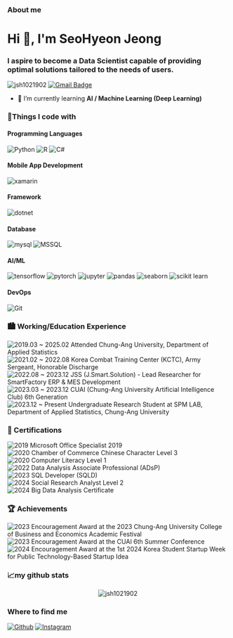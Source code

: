 <h3>About me</h3>

<h1 align="left">Hi 👋, I'm SeoHyeon Jeong</h1>
<h3 align="left">I aspire to become a Data Scientist capable of providing optimal solutions tailored to the needs of users.</h3>

<p align="left">
  <img src="https://komarev.com/ghpvc/?username=jsh1021902&label=Profile%20views&color=0e75b6&style=flat" alt="jsh1021902" />
  <a href="mailto:jsh1021902@gmail.com">
    <img src="https://img.shields.io/badge/-jsh1021902@gmail.com-c14438?style=flat-square&logo=Gmail&logoColor=white" alt="Gmail Badge" />
  </a>
</p>

- 🌱 I’m currently learning **AI / Machine Learning (Deep Learning)**
  



<h3>💪Things I code with</h3>
<h4>Programming Languages</h4>
<p>
  <img alt="Python" src="https://img.shields.io/badge/-Python-3776AB?style=flat-square&logo=Python&logoColor=white"/>
  <img alt="R" src="https://img.shields.io/badge/R-276DC3?style==flat-square&logo=r&logoColor=white"/>
  <img alt="C#" src="https://img.shields.io/badge/C%23-6A0DAD?style=flat-square&logo=csharp&logoColor=white"/>
</p>

<h4>Mobile App Development</h4>
<p>
  <img alt="xamarin" src="https://img.shields.io/badge/-xamarin-3776AB?style=flat-square&logo=xamarin&logoColor=white"/>
</p>

<h4>Framework</h4>
<p>
  <img alt="dotnet" src="https://img.shields.io/badge/-dotnet-3776AB?style=flat-square&logo=dotnet&logoColor=white"/>
</p>

<h4>Database</h4>
<p>
  <img alt="mysql" src="https://img.shields.io/badge/MySQL-00000F?style==flat-square&logo=mysql&logoColor=white"/>
  <img alt="MSSQL" src="https://img.shields.io/badge/MSSQL-CC2927?style==flat-square&logo=microsoft-sql-server&logoColor=white"/>
</p>

<h4>AI/ML</h4>
<p>
  <img alt="tensorflow" src="https://img.shields.io/badge/TensorFlow-FF6F00?style=flat-square&logo=tensorflow&logoColor=white"/>
  <img alt="pytorch" src="https://img.shields.io/badge/PyTorch-EE4C2C?style=flat-square&logo=pytorch&logoColor=white"/>
  <img alt="jupyter" src="https://img.shields.io/badge/Jupyter-F37626?style=flat-square&logo=jupyter&logoColor=white"/>
  <img alt="pandas" src="https://img.shields.io/badge/pandas-150458?style=flat-square&logo=pandas&logoColor=white"/>
  <img alt="seaborn" src="https://img.shields.io/badge/seaborn-276DC3?style=flat-square&logo=seaborn&logoColor=white"/>
  <img alt="scikit learn" src="https://img.shields.io/badge/scikit learn-F7931E?style=flat-square&logo=scikit learn&logoColor=white"/>
</p>

<h4>DevOps</h4>
<p>
  <img src="https://img.shields.io/badge/git-F05032?style=flat-square&logo=git&logoColor=white" alt="Git"/>
</p>

<h3>🏙️ Working/Education Experience</h3>

![2019.03 ~ 2025.02](https://img.shields.io/badge/2019.03%20~%202025.02-87CEEB?style=flat-square) Attended Chung-Ang University, Department of Applied Statistics  
![2021.02 ~ 2022.08](https://img.shields.io/badge/2021.02%20~%202022.08-87CEEB?style=flat-square) Korea Combat Training Center (KCTC), Army Sergeant, Honorable Discharge  
![2022.08 ~ 2023.12](https://img.shields.io/badge/2022.08%20~%202023.12-87CEEB?style=flat-square) JSS (J.Smart.Solution) - Lead Researcher for SmartFactory ERP & MES Development  
![2023.03 ~ 2023.12](https://img.shields.io/badge/2023.03%20~%202023.12-87CEEB?style=flat-square) CUAI (Chung-Ang University Artificial Intelligence Club) 6th Generation  
![2023.12 ~ Present](https://img.shields.io/badge/2023.12%20~%20Present-87CEEB?style=flat-square) Undergraduate Research Student at SPM LAB, Department of Applied Statistics, Chung-Ang University  

<h3>📜 Certifications</h3>

![2019](https://img.shields.io/badge/2019-FFA07A?style=flat-square) Microsoft Office Specialist 2019  
![2020](https://img.shields.io/badge/2020-FFA07A?style=flat-square) Chamber of Commerce Chinese Character Level 3  
![2020](https://img.shields.io/badge/2020-FFA07A?style=flat-square) Computer Literacy Level 1  
![2022](https://img.shields.io/badge/2022-FFA07A?style=flat-square) Data Analysis Associate Professional (ADsP)  
![2023](https://img.shields.io/badge/2023-FFA07A?style=flat-square) SQL Developer (SQLD)  
![2024](https://img.shields.io/badge/2024-FFA07A?style=flat-square) Social Research Analyst Level 2  
![2024](https://img.shields.io/badge/2024-FFA07A?style=flat-square) Big Data Analysis Certificate  

<h3>🏆 Achievements</h3>

![2023](https://img.shields.io/badge/2023-FFD700?style=flat-square) Encouragement Award at the 2023 Chung-Ang University College of Business and Economics Academic Festival  
![2023](https://img.shields.io/badge/2023-FFD700?style=flat-square) Encouragement Award at the CUAI 6th Summer Conference  
![2024](https://img.shields.io/badge/2024-FFD700?style=flat-square) Encouragement Award at the 1st 2024 Korea Student Startup Week for Public Technology-Based Startup Idea  

<h3 align="left">📈my github stats</h3>
<p align="center"> <img src="https://github-readme-stats.vercel.app/api?username=jsh1021902&show_icons=true&theme=gotham" alt="jsh1021902"/>

<h3>Where to find me</h3>
<p>
  <a href="https://github.com/jsh1021902" target="_blank"><img alt="Github" src="https://img.shields.io/badge/GitHub-%2312100E.svg?&style=flat-square&logo=Github&logoColor=white"/></a>
  <a href="https://instagram.com/jsh1021902" target="_blank"><img alt="Instagram" src="https://img.shields.io/badge/instagram-%231DA1F2.svg?&style=flat-square&logo=instagram&logoColor=white"/></a>
</p>
